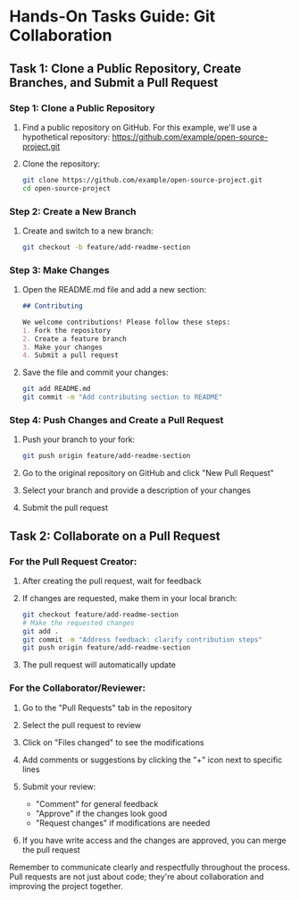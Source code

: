 # Hands-On Tasks Guide: Git Collaboration

## Task 1: Clone a Public Repository, Create Branches, and Submit a Pull Request

### Step 1: Clone a Public Repository

1. Find a public repository on GitHub. For this example, we'll use a hypothetical repository: https://github.com/example/open-source-project.git

2. Clone the repository:
   ```bash
   git clone https://github.com/example/open-source-project.git
   cd open-source-project
   ```

### Step 2: Create a New Branch

1. Create and switch to a new branch:
   ```bash
   git checkout -b feature/add-readme-section
   ```

### Step 3: Make Changes

1. Open the README.md file and add a new section:
   ```markdown
   ## Contributing

   We welcome contributions! Please follow these steps:
   1. Fork the repository
   2. Create a feature branch
   3. Make your changes
   4. Submit a pull request
   ```

2. Save the file and commit your changes:
   ```bash
   git add README.md
   git commit -m "Add contributing section to README"
   ```

### Step 4: Push Changes and Create a Pull Request

1. Push your branch to your fork:
   ```bash
   git push origin feature/add-readme-section
   ```

2. Go to the original repository on GitHub and click "New Pull Request"

3. Select your branch and provide a description of your changes

4. Submit the pull request

## Task 2: Collaborate on a Pull Request

### For the Pull Request Creator:

1. After creating the pull request, wait for feedback

2. If changes are requested, make them in your local branch:
   ```bash
   git checkout feature/add-readme-section
   # Make the requested changes
   git add .
   git commit -m "Address feedback: clarify contribution steps"
   git push origin feature/add-readme-section
   ```

3. The pull request will automatically update

### For the Collaborator/Reviewer:

1. Go to the "Pull Requests" tab in the repository

2. Select the pull request to review

3. Click on "Files changed" to see the modifications

4. Add comments or suggestions by clicking the "+" icon next to specific lines

5. Submit your review:
   - "Comment" for general feedback
   - "Approve" if the changes look good
   - "Request changes" if modifications are needed

6. If you have write access and the changes are approved, you can merge the pull request

Remember to communicate clearly and respectfully throughout the process. Pull requests are not just about code; they're about collaboration and improving the project together.
